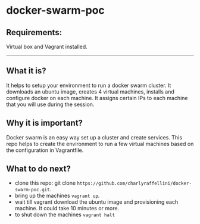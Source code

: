 # docker-swarm-poc

## Requirements:

Virtual box and Vagrant installed.

---

## What it is?

It helps to setup your environment to run a docker swarm cluster. It downloads an ubuntu image, creates 4 virtual machines, installs and configure docker on each machine. It assigns certain IPs to each machine that you will use during the session.

## Why it is important?

Docker swarm is an easy way set up a cluster and create services. This repo helps to create the environment to run a few virtual machines based on the configuration in Vagrantfile.

## What to do next?

- clone this repo: git clone `https://github.com/charlyraffellini/docker-swarm-poc.git`.
- bring up the machines `vagrant up`.
- wait till vagrant download the ubuntu image and provisioning each machine. It could take 10 minutes or more.
- to shut down the machines `vagrant halt`
